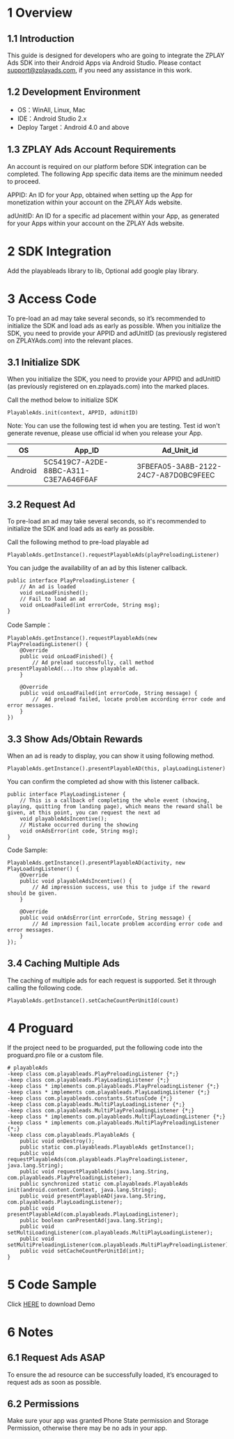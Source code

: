 # 1 Overview


## 1.1 Introduction
This guide is designed for developers who are going to integrate the ZPLAY Ads SDK into their Android Apps via Android Studio.  Please contact support@zplayads.com, if you need any assistance in this work.

## 1.2 Development Environment
- OS：WinAll, Linux, Mac
- IDE：Android Studio 2.x
- Deploy Target：Android 4.0 and above

## 1.3 ZPLAY Ads Account Requirements
An account is required on our platform before SDK integration can be completed.  The following App specific data items are the minimum needed to proceed.

APPID: An ID for your App, obtained when setting up the App for monetization within your account on the ZPLAY Ads website.

adUnitID: An ID for a specific ad placement within your App, as generated for your Apps within your account on the ZPLAY Ads website. 

# 2 SDK Integration
Add the playableads library to lib, Optional add google play library.

# 3 Access Code
To pre-load an ad may take several seconds, so it’s recommended to initialize the SDK and load ads as early as possible. When you initialize the SDK, you need to provide your APPID and adUnitID (as previously registered on ZPLAYAds.com) into the relevant places. 

## 3.1 Initialize SDK
When you initialize the SDK, you need to provide your APPID and adUnitID (as previously registered on en.zplayads.com) into the marked places. 

Call the method below  to initialize SDK
```
PlayableAds.init(context, APPID, adUnitID)
```

Note: You can use the following test id when you are testing. Test id won't generate revenue, please use official id when you release your App.

|OS|  App_ID  |  Ad_Unit_id|
|--------|----------|------------|
|Android |5C5419C7-A2DE-88BC-A311-C3E7A646F6AF|3FBEFA05-3A8B-2122-24C7-A87D0BC9FEEC|

## 3.2 Request Ad
To pre-load an ad may take several seconds, so it's recommended to initialize the SDK and load ads as early as possible. 

Call the following method to pre-load playable ad

```
PlayableAds.getInstance().requestPlayableAds(playPreloadingListener)
```
You can judge the availability of an ad by this listener callback.
```
public interface PlayPreloadingListener {
    // An ad is loaded
    void onLoadFinished();
    // Fail to load an ad
    void onLoadFailed(int errorCode, String msg);
}
```

Code Sample：

```
PlayableAds.getInstance().requestPlayableAds(new PlayPreloadingListener() {
    @Override
    public void onLoadFinished() {
        // Ad preload successfully, call method presentPlayableAd(...)to show playable ad.
    }

    @Override
    public void onLoadFailed(int errorCode, String message) {
        //  Ad preload failed, locate problem according error code and error messages.
    }
})
```
## 3.3 Show Ads/Obtain Rewards
When an ad is ready to display, you can show it using following method.
```
PlayableAds.getInstance().presentPlayableAD(this, playLoadingListener)
```
You can confirm the completed ad show with this listener callback.  
```
public interface PlayLoadingListener {
    // This is a callback of completing the whole event (showing, playing, quitting from landing page), which means the reward shall be given, at this point, you can request the next ad
    void playableAdsIncentive();
    // Mistake occurred during the showing
    void onAdsError(int code, String msg);
}
```

Code Sample:
```
PlayableAds.getInstance().presentPlayableAD(activity, new PlayLoadingListener() {
    @Override
    public void playableAdsIncentive() {
        // Ad impression success, use this to judge if the reward should be given.
    }

    @Override
    public void onAdsError(int errorCode, String message) {
        // Ad impression fail,locate problem according error code and error messages.
    }
});
```
## 3.4 Caching Multiple Ads
The caching of multiple ads for each request is supported. Set it through calling the following code.
```
PlayableAds.getInstance().setCacheCountPerUnitId(count)
```

# 4 Proguard
If the project need to be proguarded, put the following code into the proguard.pro file or a custom file.
```
# playableAds
-keep class com.playableads.PlayPreloadingListener {*;}
-keep class com.playableads.PlayLoadingListener {*;}
-keep class * implements com.playableads.PlayPreloadingListener {*;}
-keep class * implements com.playableads.PlayLoadingListener {*;}
-keep class com.playableads.constants.StatusCode {*;}
-keep class com.playableads.MultiPlayLoadingListener {*;}
-keep class com.playableads.MultiPlayPreloadingListener {*;}
-keep class * implements com.playableads.MultiPlayLoadingListener {*;}
-keep class * implements com.playableads.MultiPlayPreloadingListener {*;}
-keep class com.playableads.PlayableAds {
    public void onDestroy();
    public static com.playableads.PlayableAds getInstance();
    public void requestPlayableAds(com.playableads.PlayPreloadingListener, java.lang.String);
    public void requestPlayableAds(java.lang.String, com.playableads.PlayPreloadingListener);
    public synchronized static com.playableads.PlayableAds init(android.content.Context, java.lang.String);
    public void presentPlayableAD(java.lang.String, com.playableads.PlayLoadingListener);
    public void presentPlayableAd(com.playableads.PlayLoadingListener);
    public boolean canPresentAd(java.lang.String);
    public void setMultiLoadingListener(com.playableads.MultiPlayLoadingListener);
    public void setMultiPreloadingListener(com.playableads.MultiPlayPreloadingListener);
    public void setCacheCountPerUnitId(int);
}
```

# 5 Code Sample
Click [HERE](https://github.com/zplayads/PlayableAdsDemo-Eclipse) to download Demo

# 6 Notes
## 6.1 Request Ads ASAP
To ensure the ad resource can be successfully loaded, it’s encouraged to request ads as soon as possible.
## 6.2 Permissions
Make sure your app was granted Phone State permission and Storage Permission, otherwise there may be no ads in your app.

